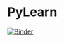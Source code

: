 # PyLearn

[![Binder](http://mybinder.org/badge.svg)](http://mybinder.org:/repo/ayakimovichz/pylearn)
